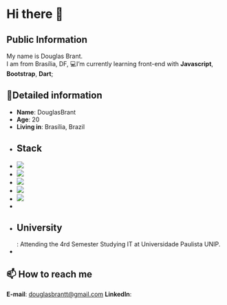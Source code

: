 #  Hi there 👋
## Public Information

My name is Douglas Brant.    
I am from Brasília, DF, 
💻I’m currently learning front-end with **Javascript**, **Bootstrap**, **Dart**;

## 📖Detailed information
-   **Name**: DouglasBrant
-   **Age**: 20
-   **Living in**: Brasília, Brazil
-   <h2>Stack</h2>
-   <a><img src="https://img.shields.io/badge/HTML5-E34F26?style=for-the-badge&logo=html5&logoColor=white"></a>
-   <a><img src="https://img.shields.io/badge/CSS3-1572B6?style=for-the-badge&logo=css3&logoColor=white"></a>
-   <a><img src="https://img.shields.io/badge/Bootstrap-563D7C?style=for-the-badge&logo=bootstrap&logoColor=white"></a>
-   <a><img src="https://img.shields.io/badge/Laravel-FF2D20?style=for-the-badge&logo=laravel&logoColor=white"></a>
-   <a><img src="https://img.shields.io/badge/MySQL-00000F?style=for-the-badge&logo=mysql&logoColor=whit"></a>
-   
-   <h2>University</h2>: Attending  the 4rd Semester Studying  IT  at Universidade Paulista UNIP.
-   
## 📫 How to reach me
<a>**E-mail**: douglasbrantt@gmail.com</a>
<a>**LinkedIn**:</a>

